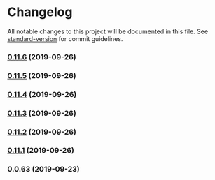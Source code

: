 # Changelog

All notable changes to this project will be documented in this file. See [standard-version](https://github.com/conventional-changelog/standard-version) for commit guidelines.

### [0.11.6](https://github.com/dialogs/api-schema/compare/v0.11.5...v0.11.6) (2019-09-26)

### [0.11.5](https://github.com/dialogs/api-schema/compare/v0.11.4...v0.11.5) (2019-09-26)

### [0.11.4](https://github.com/dialogs/api-schema/compare/v0.11.3...v0.11.4) (2019-09-26)

### [0.11.3](https://github.com/dialogs/api-schema/compare/v0.11.2...v0.11.3) (2019-09-26)

### [0.11.2](https://github.com/dialogs/api-schema/compare/v0.11.1...v0.11.2) (2019-09-26)

### [0.11.1](https://github.com/dialogs/api-schema/compare/v0.11.0...v0.11.1) (2019-09-26)

### 0.0.63 (2019-09-23)
